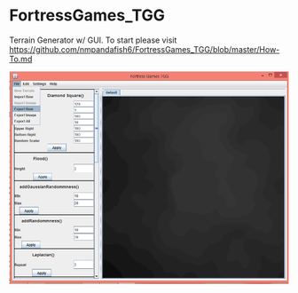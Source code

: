 # FortressGames_TGG
Terrain Generator w/ GUI. 
To start please visit https://github.com/nmpandafish6/FortressGames_TGG/blob/master/How-To.md  

![Sample Gui](https://raw.githubusercontent.com/nmpandafish6/FortressGames_TGG/master/Sample2.png)
